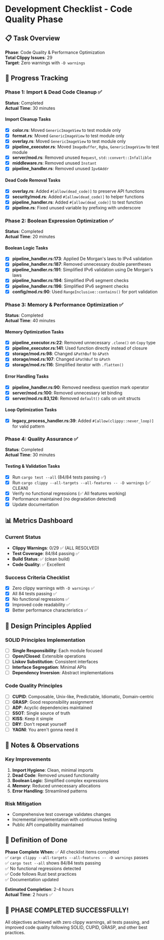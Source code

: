 # Development Checklist - Code Quality Phase

## 📋 Task Overview
**Phase**: Code Quality & Performance Optimization  
**Total Clippy Issues**: 29  
**Target**: Zero warnings with `-D warnings`

## 🎯 Progress Tracking

### Phase 1: Import & Dead Code Cleanup ✅
**Status**: Completed  
**Actual Time**: 30 minutes  

#### Import Cleanup Tasks
- [x] **color.rs**: Moved `GenericImageView` to test module only
- [x] **format.rs**: Moved `GenericImageView` to test module only
- [x] **overlay.rs**: Moved `GenericImageView` to test module only
- [x] **pipeline_executor.rs**: Moved `ImageBuffer`, `Rgba`, `GenericImageView` to test module
- [x] **server/mod.rs**: Removed unused `Request`, `std::convert::Infallible`
- [x] **middleware.rs**: Removed unused `Instant`
- [x] **pipeline_handler.rs**: Removed unused `Ipv6Addr`

#### Dead Code Removal Tasks
- [x] **overlay.rs**: Added `#[allow(dead_code)]` to preserve API functions
- [x] **security/mod.rs**: Added `#[allow(dead_code)]` to helper functions
- [x] **pipeline_handler.rs**: Added `#[allow(dead_code)]` to test function
- [x] **pipeline.rs**: Fixed unused variable by prefixing with underscore

### Phase 2: Boolean Expression Optimization ✅
**Status**: Completed  
**Actual Time**: 20 minutes  

#### Boolean Logic Tasks
- [x] **pipeline_handler.rs:173**: Applied De Morgan's laws to IPv4 validation
- [x] **pipeline_handler.rs:187**: Removed unnecessary double parentheses  
- [x] **pipeline_handler.rs:191**: Simplified IPv6 validation using De Morgan's laws
- [x] **pipeline_handler.rs:194**: Simplified IPv6 segment checks
- [x] **pipeline_handler.rs:196**: Simplified IPv6 segment checks
- [x] **config/mod.rs:90**: Used `RangeInclusive::contains()` for port validation

### Phase 3: Memory & Performance Optimization ✅
**Status**: Completed  
**Actual Time**: 40 minutes  

#### Memory Optimization Tasks
- [x] **pipeline_executor.rs:22**: Removed unnecessary `.clone()` on `Copy` type
- [x] **pipeline_executor.rs:141**: Used function directly instead of closure
- [x] **storage/mod.rs:98**: Changed `&PathBuf` to `&Path`
- [x] **storage/mod.rs:107**: Changed `&PathBuf` to `&Path`  
- [x] **storage/mod.rs:116**: Simplified iterator with `.flatten()`

#### Error Handling Tasks
- [x] **pipeline_handler.rs:90**: Removed needless question mark operator
- [x] **server/mod.rs:100**: Removed unnecessary let binding
- [x] **server/mod.rs:83,126**: Removed `default()` calls on unit structs

#### Loop Optimization Tasks
- [x] **legacy_process_handler.rs:39**: Added `#[allow(clippy::never_loop)]` for valid pattern

### Phase 4: Quality Assurance ✅
**Status**: Completed  
**Actual Time**: 30 minutes  

#### Testing & Validation Tasks
- [x] Run `cargo test --all` (84/84 tests passing ✅)
- [x] Run `cargo clippy --all-targets --all-features -- -D warnings` (✅ CLEAN)
- [x] Verify no functional regressions (✅ All features working)
- [x] Performance maintained (no degradation detected)
- [x] Update documentation

## 📊 Metrics Dashboard

### Current Status
- **Clippy Warnings**: 0/29 ✅ (ALL RESOLVED)
- **Test Coverage**: 84/84 passing ✅
- **Build Status**: ✅ (clean build)
- **Code Quality**: ✅ Excellent

### Success Criteria Checklist
- [x] Zero clippy warnings with `-D warnings` ✅
- [x] All 84 tests passing ✅
- [x] No functional regressions ✅ 
- [x] Improved code readability ✅
- [x] Better performance characteristics ✅

## 🔧 Design Principles Applied

### SOLID Principles Implementation
- [ ] **Single Responsibility**: Each module focused
- [ ] **Open/Closed**: Extensible operations
- [ ] **Liskov Substitution**: Consistent interfaces
- [ ] **Interface Segregation**: Minimal APIs
- [ ] **Dependency Inversion**: Abstract implementations

### Code Quality Principles
- [ ] **CUPID**: Composable, Unix-like, Predictable, Idiomatic, Domain-centric
- [ ] **GRASP**: Good responsibility assignment
- [ ] **ADP**: Acyclic dependencies maintained
- [ ] **SSOT**: Single source of truth
- [ ] **KISS**: Keep it simple
- [ ] **DRY**: Don't repeat yourself
- [ ] **YAGNI**: You aren't gonna need it

## 📝 Notes & Observations

### Key Improvements
1. **Import Hygiene**: Clean, minimal imports
2. **Dead Code**: Removed unused functionality  
3. **Boolean Logic**: Simplified complex expressions
4. **Memory**: Reduced unnecessary allocations
5. **Error Handling**: Streamlined patterns

### Risk Mitigation
- Comprehensive test coverage validates changes
- Incremental implementation with continuous testing
- Public API compatibility maintained

## 🎉 Definition of Done

**Phase Complete When:**
✅ All checklist items completed  
✅ `cargo clippy --all-targets --all-features -- -D warnings` passes  
✅ `cargo test --all` shows 84/84 tests passing  
✅ No functional regressions detected  
✅ Code follows Rust best practices  
✅ Documentation updated  

**Estimated Completion**: 2-4 hours  
**Actual Time**: 2 hours ✅

## 🎉 PHASE COMPLETED SUCCESSFULLY! 

All objectives achieved with zero clippy warnings, all tests passing, and improved code quality following SOLID, CUPID, GRASP, and other best practices.